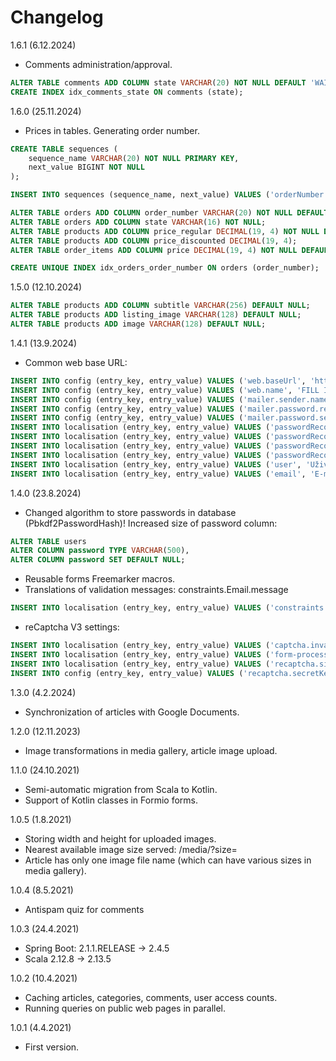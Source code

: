 # Changelog

1.6.1 (6.12.2024)

* Comments administration/approval.
```sql
ALTER TABLE comments ADD COLUMN state VARCHAR(20) NOT NULL DEFAULT 'WAITING_FOR_APPROVAL';
CREATE INDEX idx_comments_state ON comments (state);
```

1.6.0 (25.11.2024)

* Prices in tables. Generating order number.
```sql
CREATE TABLE sequences (
    sequence_name VARCHAR(20) NOT NULL PRIMARY KEY,
    next_value BIGINT NOT NULL
);

INSERT INTO sequences (sequence_name, next_value) VALUES ('orderNumber', 1);

ALTER TABLE orders ADD COLUMN order_number VARCHAR(20) NOT NULL DEFAULT '22411251';
ALTER TABLE orders ADD COLUMN state VARCHAR(16) NOT NULL;
ALTER TABLE products ADD COLUMN price_regular DECIMAL(19, 4) NOT NULL DEFAULT 0;
ALTER TABLE products ADD COLUMN price_discounted DECIMAL(19, 4);
ALTER TABLE order_items ADD COLUMN price DECIMAL(19, 4) NOT NULL DEFAULT 0;

CREATE UNIQUE INDEX idx_orders_order_number ON orders (order_number);
```

1.5.0 (12.10.2024)

```sql
ALTER TABLE products ADD COLUMN subtitle VARCHAR(256) DEFAULT NULL;
ALTER TABLE products ADD listing_image VARCHAR(128) DEFAULT NULL;
ALTER TABLE products ADD image VARCHAR(128) DEFAULT NULL;
```

1.4.1 (13.9.2024)
* Common web base URL:
```sql
INSERT INTO config (entry_key, entry_value) VALUES ('web.baseUrl', 'http://localhost:8080');
INSERT INTO config (entry_key, entry_value) VALUES ('web.name', 'FILL IN YOUR WEB NAME');
INSERT INTO config (entry_key, entry_value) VALUES ('mailer.sender.name', 'Radek Beran');
INSERT INTO config (entry_key, entry_value) VALUES ('mailer.password.recovery.subject', 'Obnova hesla');
INSERT INTO config (entry_key, entry_value) VALUES ('mailer.password.setup.subject', 'Nastavení hesla');
INSERT INTO localisation (entry_key, entry_value) VALUES ('passwordRecovery.header', 'Zapomenuté heslo');
INSERT INTO localisation (entry_key, entry_value) VALUES ('passwordRecovery.instructions', 'Zadejte prosím Váš email, na který Vám zašleme odkaz pro obnovení hesla.');
INSERT INTO localisation (entry_key, entry_value) VALUES ('passwordRecovery.submit', 'Požádat o obnovu hesla');
INSERT INTO localisation (entry_key, entry_value) VALUES ('passwordRecovery.sent', 'Na zadaný email byl odeslán odkaz pro obnovení hesla. Zkontrolujte prosím svou emailovou schránku a pokračujte podle instrukcí v emailu.');
INSERT INTO localisation (entry_key, entry_value) VALUES ('user', 'Uživatel');
INSERT INTO localisation (entry_key, entry_value) VALUES ('email', 'E-mail');
```

1.4.0 (23.8.2024)
* Changed algorithm to store passwords in database (Pbkdf2PasswordHash)!
Increased size of password column:
```sql
ALTER TABLE users
ALTER COLUMN password TYPE VARCHAR(500),
ALTER COLUMN password SET DEFAULT NULL;
```

* Reusable forms Freemarker macros.
* Translations of validation messages: constraints.Email.message
```sql
INSERT INTO localisation (entry_key, entry_value) VALUES ('constraints.Email.message', 'Nevalidní email.');
```

* reCaptcha V3 settings:
```sql
INSERT INTO localisation (entry_key, entry_value) VALUES ('captcha.invalid', 'Nevalidní captcha (ochrana proti robotům). Zkuste prosím hýbat myší více jako člověk :-), nebo mě kontaktujte emailem.');
INSERT INTO localisation (entry_key, entry_value) VALUES ('form-processing.error', 'Chyba při zpracování formuláře. Zkuste to prosím později nebo mě kontaktujte emailem.');
INSERT INTO localisation (entry_key, entry_value) VALUES ('recaptcha.siteKey', '???');
INSERT INTO config (entry_key, entry_value) VALUES ('recaptcha.secretKey', '???');
```

1.3.0 (4.2.2024)
* Synchronization of articles with Google Documents.

1.2.0 (12.11.2023)
* Image transformations in media gallery, article image upload.

1.1.0 (24.10.2021)
* Semi-automatic migration from Scala to Kotlin.
* Support of Kotlin classes in Formio forms.

1.0.5 (1.8.2021)
* Storing width and height for uploaded images.
* Nearest available image size served: /media/<image-file-name>?size=<width>
* Article has only one image file name (which can have various sizes in media gallery).

1.0.4 (8.5.2021)
* Antispam quiz for comments

1.0.3 (24.4.2021)
* Spring Boot: 2.1.1.RELEASE -> 2.4.5
* Scala 2.12.8 -> 2.13.5

1.0.2 (10.4.2021)
* Caching articles, categories, comments, user access counts.
* Running queries on public web pages in parallel.

1.0.1 (4.4.2021)
* First version.

